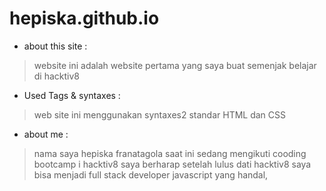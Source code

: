 # hepiska.github.io
* about this site :  
>website ini adalah website pertama yang saya buat semenjak belajar di hacktiv8 
* Used Tags & syntaxes :  
>web site ini menggunakan syntaxes2 standar HTML dan CSS
* about me :  
>nama saya hepiska franatagola saat ini sedang mengikuti cooding bootcamp i hacktiv8 saya berharap setelah lulus dati hacktiv8 saya bisa menjadi full stack developer javascript yang handal,
